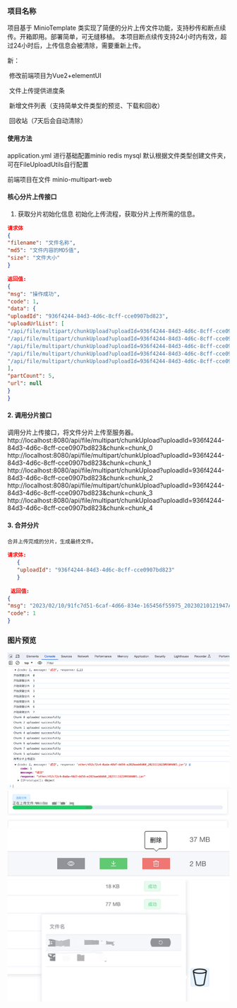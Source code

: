 ### 项目名称
项目基于 MinioTemplate 类实现了简便的分片上传文件功能，支持秒传和断点续传。开箱即用。部署简单，可无缝移植。
本项目断点续传支持24小时内有效，超过24小时后，上传信息会被清除，需要重新上传。

新：

​	修改前端项目为Vue2+elementUI

​	文件上传提供进度条

​	新增文件列表（支持简单文件类型的预览、下载和回收）

​	回收站（7天后会自动清除）



#### 使用方法
  application.yml 进行基础配置minio redis mysql
  默认根据文件类型创建文件夹，可在FileUploadUtils自行配置



前端项目在文件  minio-multipart-web

#### 核心分片上传接口

1. 获取分片初始化信息 
		初始化上传流程，获取分片上传所需的信息。

``` json
请求体
{
"filename": "文件名称",
"md5": "文件内容的MD5值",
"size": "文件大小"
}
```

``` json
返回值:
{
"msg": "操作成功",
"code": 1,
"data": {
"uploadId": "936f4244-84d3-4d6c-8cff-cce0907bd823",
"uploadUrlList": [
"/api/file/multipart/chunkUpload?uploadId=936f4244-84d3-4d6c-8cff-cce0907bd823&chunk=chunk_0",
"/api/file/multipart/chunkUpload?uploadId=936f4244-84d3-4d6c-8cff-cce0907bd823&chunk=chunk_1",
"/api/file/multipart/chunkUpload?uploadId=936f4244-84d3-4d6c-8cff-cce0907bd823&chunk=chunk_2",
"/api/file/multipart/chunkUpload?uploadId=936f4244-84d3-4d6c-8cff-cce0907bd823&chunk=chunk_3",
"/api/file/multipart/chunkUpload?uploadId=936f4244-84d3-4d6c-8cff-cce0907bd823&chunk=chunk_4"
],
"partCount": 5,
"url": null
}
}
```



#### 2. 调用分片接口
   调用分片上传接口，将文件分片上传至服务器。
   http://localhost:8080/api/file/multipart/chunkUpload?uploadId=936f4244-84d3-4d6c-8cff-cce0907bd823&chunk=chunk_0
   http://localhost:8080/api/file/multipart/chunkUpload?uploadId=936f4244-84d3-4d6c-8cff-cce0907bd823&chunk=chunk_1
   http://localhost:8080/api/file/multipart/chunkUpload?uploadId=936f4244-84d3-4d6c-8cff-cce0907bd823&chunk=chunk_2
   http://localhost:8080/api/file/multipart/chunkUpload?uploadId=936f4244-84d3-4d6c-8cff-cce0907bd823&chunk=chunk_3
   http://localhost:8080/api/file/multipart/chunkUpload?uploadId=936f4244-84d3-4d6c-8cff-cce0907bd823&chunk=chunk_4
#### 3. 合并分片

	合并上传完成的分片，生成最终文件。

```json
请求体:
   {
   "uploadId": "936f4244-84d3-4d6c-8cff-cce0907bd823"
   }
```
 ``` json
  返回值:
 {
 "msg": "2023/02/10/91fc7d51-6caf-4d66-834e-165456f55975_20230210121947A001.mp4",
 "code": 1
 }
 ```
### 图片预览
![image-20210210122101810](img/img.png)
![image-20210210122101810](img/img_1.png)
![image-20210210122101810](img/img_2.png)
![image-20210210122101810](img/img_3.png)



